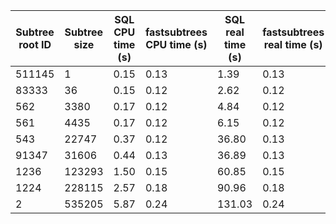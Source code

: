 | Subtree root ID | Subtree size | SQL CPU time (s) | fastsubtrees CPU time (s) | SQL real time (s) | fastsubtrees real time (s) | SQL memory peak (MB) | fastsubtrees memory peak (MB) |
|-|-|-|-|-|-|-|-|
| 511145 | 1 | 0.15 | 0.13 | 1.39 | 0.13 | 33.8 | 146.3 |
| 83333 | 36 | 0.15 | 0.12 | 2.62 | 0.12 | 33.9 | 146.3 |
| 562 | 3380 | 0.17 | 0.12 | 4.84 | 0.12 | 40.8 | 146.2 |
| 561 | 4435 | 0.17 | 0.12 | 6.15 | 0.12 | 42.6 | 146.3 |
| 543 | 22747 | 0.37 | 0.12 | 36.80 | 0.13 | 81.0 | 146.2 |
| 91347 | 31606 | 0.44 | 0.13 | 36.89 | 0.13 | 98.8 | 146.2 |
| 1236 | 123293 | 1.50 | 0.15 | 60.85 | 0.15 | 289.0 | 146.3 |
| 1224 | 228115 | 2.57 | 0.18 | 90.96 | 0.18 | 507.2 | 146.3 |
| 2 | 535205 | 5.87 | 0.24 | 131.03 | 0.24 | 1140.4 | 146.3 |
